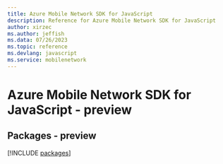 ```yaml
---
title: Azure Mobile Network SDK for JavaScript
description: Reference for Azure Mobile Network SDK for JavaScript
author: xirzec
ms.author: jeffish
ms.data: 07/26/2023
ms.topic: reference
ms.devlang: javascript
ms.service: mobilenetwork
---
```

# Azure Mobile Network SDK for JavaScript - preview
## Packages - preview
[!INCLUDE [packages](mobile-network-index.md)]